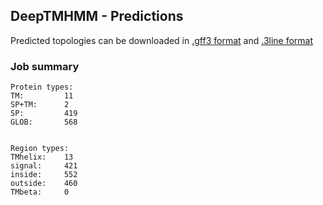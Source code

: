## DeepTMHMM - Predictions
Predicted topologies can be downloaded in [.gff3 format](TMRs.gff3) and [.3line format](predicted_topologies.3line)
### Job summary
```
Protein types:
TM:			11
SP+TM:		2
SP:			419
GLOB:		568


Region types:
TMhelix:	13
signal:		421
inside:		552
outside:	460
TMbeta:		0
```
